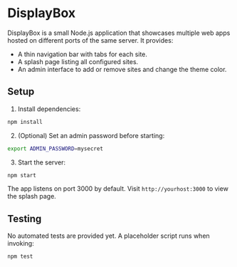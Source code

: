 # DisplayBox

DisplayBox is a small Node.js application that showcases multiple web apps hosted on different ports of the same server. It provides:

- A thin navigation bar with tabs for each site.
- A splash page listing all configured sites.
- An admin interface to add or remove sites and change the theme color.

## Setup

1. Install dependencies:

```bash
npm install
```

2. (Optional) Set an admin password before starting:

```bash
export ADMIN_PASSWORD=mysecret
```

3. Start the server:

```bash
npm start
```

The app listens on port 3000 by default. Visit `http://yourhost:3000` to view the splash page.

## Testing

No automated tests are provided yet. A placeholder script runs when invoking:

```bash
npm test
```

